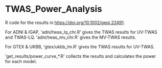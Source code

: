 # TWAS_Power_Analysis
R code for the results in https://doi.org/10.1002/gepi.22491.

For ADNI \& IGAP, 'adni/twas_lq_chr.R' gives the TWAS results for UV-TWAS and TWAS-LQ. 'adni/twas_mv_chr.R' gives the MV-TWAS results.

For GTEX \& UKBB, 'gtex/ukbb_lm.R' gives the TWAS results for UV-TWAS.

'get_results/power_curve_*.R' collects the results and calculates the power for each model.

